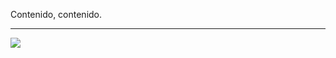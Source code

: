 Contenido, contenido.

---

[![](https://res.cloudinary.com/apx/image/upload/w_90,q_100/logos/by_la_comu_hqkymd.png)](https://apx.school/comu)
